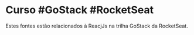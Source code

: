 Curso #GoStack #RocketSeat
======================== 

Estes fontes estão relacionados à ReacjJs na trilha GoStack da RocketSeat.
